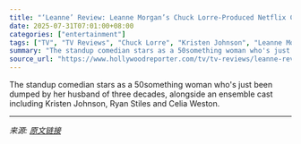 ```yaml
---
title: "‘Leanne’ Review: Leanne Morgan’s Chuck Lorre-Produced Netflix Comedy Is a Reliably Nice Time"
date: 2025-07-31T07:01:00+08:00
categories: ["entertainment"]
tags: ["TV", "TV Reviews", "Chuck Lorre", "Kristen Johnson", "Leanne Morgan", "Netflix"]
summary: "The standup comedian stars as a 50something woman who's just been dumped by her husband of three decades, alongside an ensemble cast including Kristen Johnson, Ryan Stiles and Celia Weston."
source_url: "https://www.hollywoodreporter.com/tv/tv-reviews/leanne-review-chuck-lorre-leanne-morgan-netflix-1236329794/"
---
```


The standup comedian stars as a 50something woman who's just been dumped by her husband of three decades, alongside an ensemble cast including Kristen Johnson, Ryan Stiles and Celia Weston.

---

*来源: [原文链接](https://www.hollywoodreporter.com/tv/tv-reviews/leanne-review-chuck-lorre-leanne-morgan-netflix-1236329794/)*
